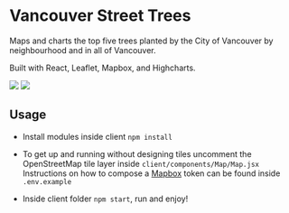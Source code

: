 # Vancouver Street Trees

Maps and charts the top five trees planted by the City of Vancouver by neighbourhood and in all of Vancouver.

Built with React, Leaflet, Mapbox, and Highcharts.

<img src="../screenshots/screenshot_1.jpg">
<img src="../screenshots/screenshot_2.jpg">

## Usage

- Install modules inside client `npm install`

- To get up and running without designing tiles uncomment the OpenStreetMap tile layer inside `client/components/Map/Map.jsx` Instructions on how to compose a [Mapbox](https://www.mapbox.com/) token can be found inside `.env.example`

- Inside client folder `npm start`, run and enjoy!
